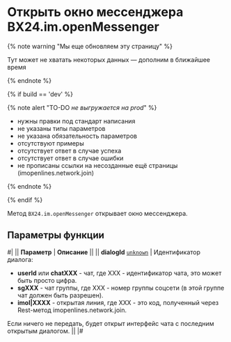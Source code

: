 # Открыть окно мессенджера BX24.im.openMessenger

{% note warning "Мы еще обновляем эту страницу" %}

Тут может не хватать некоторых данных — дополним в ближайшее время

{% endnote %}

{% if build == 'dev' %}

{% note alert "TO-DO _не выгружается на prod_" %}

- нужны правки под стандарт написания
- не указаны типы параметров
- не указана обязательность параметров
- отсутствуют примеры
- отсутствует ответ в случае успеха
- отсутствует ответ в случае ошибки
- не прописаны ссылки на несозданные ещё страницы (imopenlines.network.join)

{% endnote %}

{% endif %}

Метод `BX24.im.openMessenger` открывает окно мессенджера.

## Параметры функции

#|
|| **Параметр** | **Описание** ||
|| **dialogId**
[`unknown`](../../data-types.md) | Идентификатор диалога:
- **userId** или **chatXXX** - чат, где XXX - идентификатор чата, это может быть просто цифра.
- **sgXXX** - чат группы, где XXX - номер группы соцсети (в этой группе чат должен быть разрешен).
- **imol|XXXX** - открытая линия, где XXX - это код, полученный через Rest-метод imopenlines.network.join.

Если ничего не передать, будет открыт интерфейс чата с последним открытым диалогом. ||
|#